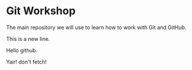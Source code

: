 # Git Workshop

The main repository we will use to learn how to work with Git and GitHub.

This is a new line.

Hello github.

Yair! don't fetch!

